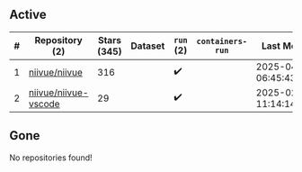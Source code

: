 ## Active
| # | Repository (2) | Stars (345) | Dataset | `run` (2) | `containers-run` | Last Modified |
| --- | --- | --- | --- | --- | --- | --- |
| 1 | [niivue/niivue](https://github.com/niivue/niivue) | 316 |  | :heavy_check_mark: |  | 2025-04-12 06:45:43+00:00 |
| 2 | [niivue/niivue-vscode](https://github.com/niivue/niivue-vscode) | 29 |  | :heavy_check_mark: |  | 2025-02-27 11:14:14+00:00 |

## Gone
No repositories found!
